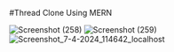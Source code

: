 #Thread Clone Using MERN

![Screenshot (258)](https://github.com/Ajay-v44/thread/assets/115262085/eec7b802-e8b5-4342-86cc-0c97a8dba765)
![Screenshot (259)](https://github.com/Ajay-v44/thread/assets/115262085/2fcaefa7-616a-492a-b3b0-dcac54f2be79)
![Screenshot_7-4-2024_114642_localhost](https://github.com/Ajay-v44/thread/assets/115262085/5f1deac5-d843-4bed-ab1c-d80be891602a)
